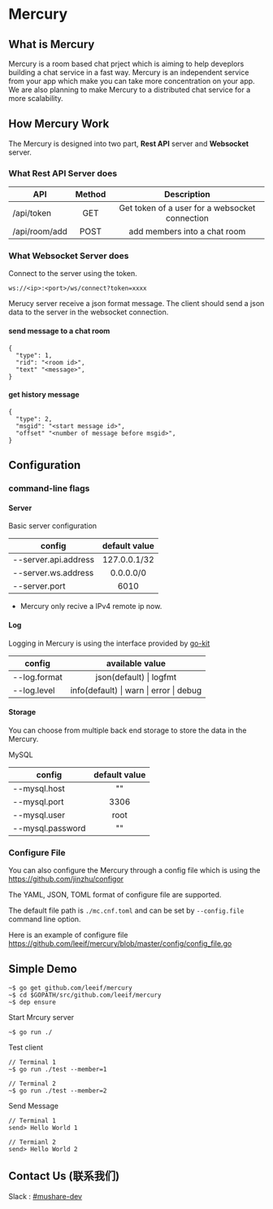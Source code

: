 Mercury
====

What is Mercury
----
Mercury is a room based chat prject which is aiming to help deveplors building a chat service in a fast way. Mercury is an independent service from your app which make you can take more concentration on your app. We are also planning to make Mercury to a distributed chat service for a more scalability.

How Mercury Work
----
The Mercury is designed into two part, **Rest API** server and **Websocket** server.

### What Rest API Server does
| API | Method | Description |
| ---- | :----: | :----: |
| /api/token | GET  | Get token of a user for a websocket connection |
| /api/room/add  | POST | add members into a chat room |

### What Websocket Server does
Connect to the server using the token.
```
ws://<ip>:<port>/ws/connect?token=xxxx
```
Merucy server receive a json format message. The client should send a json data to the server in the websocket connection.
#### send message to a chat room
```
{
  "type": 1,
  "rid": "<room id>",
  "text" "<message>",
}
```

#### get history message
```
{
  "type": 2,
  "msgid": "<start message id>",
  "offset" "<number of message before msgid>",
}
```


Configuration
---
### command-line flags

#### Server
Basic server configuration

| config | default value |
| ----- | :----: |
| --server.api.address | 127.0.0.1/32  |
| --server.ws.address | 0.0.0.0/0  |
| --server.port  | 6010 |

* Mercury only recive a IPv4 remote ip now.

#### Log

Logging in Mercury is using the interface provided by [go-kit](https://github.com/go-kit/kit/tree/master/log)

| config | available value |
| ---- | :----: |
| --log.format | json(default) \| logfmt   |
| --log.level  | info(default) \| warn \| error \| debug  |

#### Storage
You can choose from multiple back end storage to store the data in the Mercury.

MySQL

| config | default value |
| ---- | :----: |
| --mysql.host | ""  |
| --mysql.port | 3306  |
| --mysql.user | root   |
| --mysql.password |  ""  |

### Configure File
You can also configure the Mercury through a config file which is using the https://github.com/jinzhu/configor

The YAML, JSON, TOML format of configure file are supported.

The default file path is `./mc.cnf.toml` and can be set by `--config.file` command line option.

Here is an example of configure file https://github.com/leeif/mercury/blob/master/config/config_file.go


Simple Demo
----
```
~$ go get github.com/leeif/mercury
~$ cd $GOPATH/src/github.com/leeif/mercury
~$ dep ensure
```
Start Mrcury server
```
~$ go run ./
```

Test client
```
// Terminal 1
~$ go run ./test --member=1

// Terminal 2
~$ go run ./test --member=2
```

Send Message
```
// Terminal 1
send> Hello World 1

// Termianl 2
send> Hello World 2
```

Contact Us (联系我们)
----
Slack : [#mushare-dev](https://mushare-dev.slack.com)
